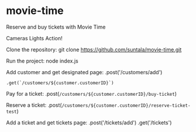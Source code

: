 # movie-time

Reserve and buy tickets with Movie Time

Cameras  Lights  Action!  

Clone the repository:
git clone https://github.com/suntala/movie-time.git

Run the project: 
node index.js

Add customer and get designated page: 
    .post('/customers/add')

    .get(`/customers/${customer.customerID}`)


Pay for a ticket: 
    .post(`/customers/${customer.customerID}/buy-ticket`)

Reserve a ticket: 
    .post(`/customers/${customer.customerID}/reserve-ticket-test`)

Add a ticket and get tickets page: 
    .post('/tickets/add')
    .get('/tickets')
